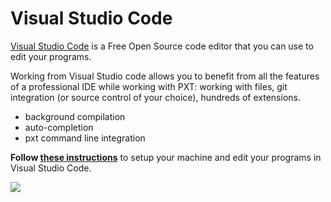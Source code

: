 # Visual Studio Code

[Visual Studio Code](https://code.visualstudio.com) is a Free Open Source code editor that you can use to edit your programs.

Working from Visual Studio code allows you to benefit from all the features
of a professional IDE while working with PXT: working with files, 
git integration (or source control of your choice), hundreds of extensions.

* background compilation
* auto-completion
* pxt command line integration

**Follow [these instructions](https://pxt.io/cli)** to setup your machine and edit your programs in Visual Studio Code.

![](/static/mb/vscode.png)

